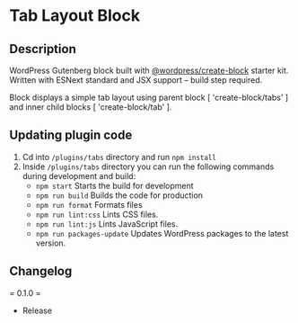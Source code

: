 # Tab Layout Block

## Description

WordPress Gutenberg block built with [@wordpress/create-block](https://developer.wordpress.org/block-editor/reference-guides/packages/packages-create-block/) starter kit. Written with ESNext standard and JSX support – build step required.

Block displays a simple tab layout using parent block [ 'create-block/tabs' ] and inner child blocks [ 'create-block/tab' ].

## Updating plugin code

1. Cd into `/plugins/tabs` directory and run `npm install`
2. Inside `/plugins/tabs` directory you can run the following commands during development and build:
   * `npm start`  Starts the build for development
   * `npm run build` Builds the code for production
   * `npm run format` Formats files
   * `npm run lint:css` Lints CSS files.
   * `npm run lint:js` Lints JavaScript files.
   * `npm run packages-update` Updates WordPress packages to the latest version.


## Changelog

= 0.1.0 =
* Release
